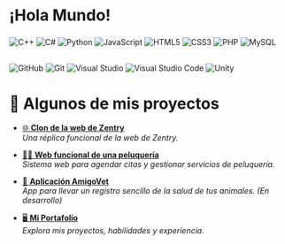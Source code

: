 # ¡Hola Mundo!

### 
![C++](https://img.icons8.com/color/48/000000/c-plus-plus-logo.png)
![C#](https://img.icons8.com/color/48/000000/c-sharp-logo.png)
![Python](https://img.icons8.com/color/48/000000/python.png)
![JavaScript](https://img.icons8.com/color/48/000000/javascript.png)
![HTML5](https://img.icons8.com/color/48/000000/html-5.png)
![CSS3](https://img.icons8.com/color/48/000000/css3.png)
![PHP](https://img.icons8.com/officel/48/000000/php-logo.png)
![MySQL](https://img.icons8.com/ios-filled/50/FFFFFF/mysql-logo.png)




## 
![GitHub](https://img.icons8.com/ios-glyphs/50/FFFFFF/github.png)
![Git](https://img.icons8.com/color/48/000000/git.png)
![Visual Studio](https://img.icons8.com/color/48/000000/visual-studio-2022.png)
![Visual Studio Code](https://img.icons8.com/fluency/48/000000/visual-studio-code-2019.png)
![Unity](https://img.icons8.com/ios-filled/50/FFFFFF/unity.png)

# 🌟 Algunos de mis proyectos

- [🌐 **Clon de la web de Zentry**](https://clon-zentry.vercel.app/)  
  *Una réplica funcional de la web de Zentry.*

- [💇‍♂️ **Web funcional de una peluquería**](https://demopeluqueriaweb.sfo1.zeabur.app/)  
  *Sistema web para agendar citas y gestionar servicios de peluquería.*

- [🐾 **Aplicación AmigoVet**](https://amigovet.site/)  
  *App para llevar un registro sencillo de la salud de tus animales.* *(En desarrollo)*

- [🖥️ **Mi Portafolio**](https://juanmera.site/)  
  *Explora mis proyectos, habilidades y experiencia.*

